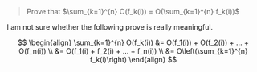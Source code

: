 > Prove that $\sum_{k=1}^{n} O(f_k(i)) = O(\sum_{k=1}^{n} f_k(i))$

I am not sure whether the following prove is really meaningful.

$$
\begin{align}
	\sum_{k=1}^{n} O(f_k(i))	&= O(f_1(i)) + O(f_2(i)) + ... + O(f_n(i)) \\
					&= O(f_1(i) + f_2(i) + ... + f_n(i)) \\
					&= O\left(\sum_{k=1}^{n} f_k(i)\right)
\end{align}
$$

